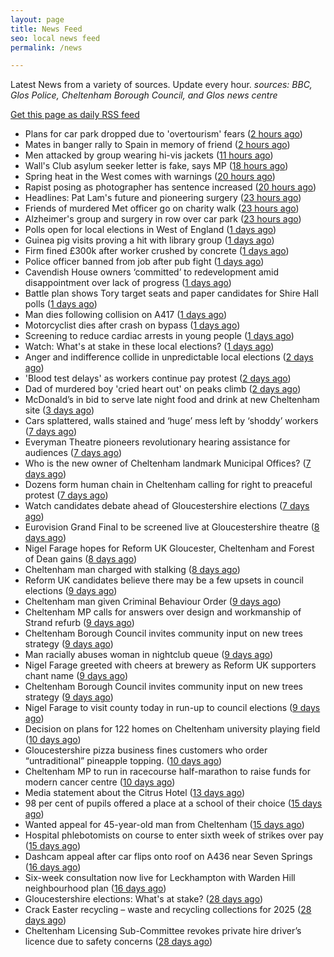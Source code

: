 ```yaml
---
layout: page
title: News Feed
seo: local news feed
permalink: /news

---
```


Latest News from a variety of sources. Update every hour.
_sources: BBC, Glos Police, Cheltenham Borough Council, and Glos news centre_

[Get this page as daily RSS feed](/daily.rss)

<!-- news_marker starts -->
- Plans for car park dropped due to 'overtourism' fears ([2 hours ago](https://www.bbc.com/news/articles/cm2xgzjmk63o))
- Mates in banger rally to Spain in memory of friend ([2 hours ago](https://www.bbc.com/news/articles/cx2wv3j4rwwo))
- Men attacked by group wearing hi-vis jackets ([11 hours ago](https://www.bbc.com/news/articles/c4g9r7xyr79o))
- Wall's Club asylum seeker letter is fake, says MP ([18 hours ago](https://www.bbc.com/news/articles/cjwv5dg2n1po))
- Spring heat in the West comes with warnings ([20 hours ago](https://www.bbc.com/news/articles/cj3x6zkr5y2o))
- Rapist posing as photographer has sentence increased ([20 hours ago](https://www.bbc.com/news/articles/c0l0r8enyd4o))
- Headlines: Pat Lam's future and pioneering surgery ([23 hours ago](https://www.bbc.com/news/articles/c3r8edpn5wxo))
- Friends of murdered Met officer go on charity walk ([23 hours ago](https://www.bbc.com/news/articles/cdjl0zje7d1o))
- Alzheimer's group and surgery in row over car park ([23 hours ago](https://www.bbc.com/news/articles/cwynejpx3yzo))
- Polls open for local elections in West of England ([1 days ago](https://www.bbc.com/news/articles/ckg1dg8vx04o))
- Guinea pig visits proving a hit with library group ([1 days ago](https://www.bbc.com/news/videos/cvgn0jgw00eo))
- Firm fined £300k after worker crushed by concrete ([1 days ago](https://www.bbc.com/news/articles/cly8j13p934o))
- Police officer banned from job after pub fight ([1 days ago](https://www.bbc.com/news/articles/ce82l6rg3z4o))
- Cavendish House owners ‘committed’ to redevelopment amid disappointment over lack of progress ([1 days ago](https://gloucesternewscentre.co.uk/cavendish-house-owners-committed-to-redevelopment-amid-disappointment-over-lack-of-progress/))
- Battle plan shows Tory target seats and paper candidates for Shire Hall polls ([1 days ago](https://gloucesternewscentre.co.uk/battle-plan-shows-tory-target-seats-and-paper-candidates-for-shire-hall-polls/))
- Man dies following collision on A417 ([1 days ago](https://gloucesternewscentre.co.uk/man-dies-following-collision-on-a417/))
- Motorcyclist dies after crash on bypass ([1 days ago](https://www.bbc.com/news/articles/ce82l63xz21o))
- Screening to reduce cardiac arrests in young people ([1 days ago](https://www.bbc.com/news/articles/cgenw2j19dpo))
- Watch: What's at stake in these local elections? ([1 days ago](https://www.bbc.com/news/videos/cevdmjvke2po))
- Anger and indifference collide in unpredictable local elections ([2 days ago](https://www.bbc.com/news/articles/c62zqz7r5dno))
- 'Blood test delays' as workers continue pay protest ([2 days ago](https://www.bbc.com/news/articles/c3wxl7l189po))
- Dad of murdered boy 'cried heart out' on peaks climb ([2 days ago](https://www.bbc.com/news/articles/cz01jdxl989o))
- McDonald’s in bid to serve late night food and drink at new Cheltenham site ([3 days ago](https://gloucesternewscentre.co.uk/mcdonalds-in-bid-to-serve-late-night-food-and-drink-at-new-cheltenham-site/))
- Cars splattered, walls stained and ‘huge’ mess left by ‘shoddy’ workers ([7 days ago](https://gloucesternewscentre.co.uk/cars-splattered-walls-stained-and-huge-mess-left-by-shoddy-workers/))
- Everyman Theatre pioneers revolutionary hearing assistance for audiences ([7 days ago](https://gloucesternewscentre.co.uk/everyman-theatre-pioneers-revolutionary-hearing-assistance-for-audiences/))
- Who is the new owner of Cheltenham landmark Municipal Offices? ([7 days ago](https://gloucesternewscentre.co.uk/who-is-the-new-owner-of-cheltenham-landmark-municipal-offices/))
- Dozens form human chain in Cheltenham calling for right to preaceful protest ([7 days ago](https://gloucesternewscentre.co.uk/dozens-form-human-chain-in-cheltenham-calling-for-right-to-preaceful-protest/))
- Watch candidates debate ahead of Gloucestershire elections ([7 days ago](https://www.bbc.com/news/videos/cp8j4nk77xdo))
- Eurovision Grand Final to be screened live at Gloucestershire theatre ([8 days ago](https://gloucesternewscentre.co.uk/eurovision-grand-final-to-be-screened-live-at-gloucestershire-theatre/))
- Nigel Farage hopes for Reform UK Gloucester, Cheltenham and Forest of Dean gains ([8 days ago](https://gloucesternewscentre.co.uk/nigel-farage-hopes-for-reform-uk-gloucester-cheltenham-and-forest-of-dean-gains/))
- Cheltenham man charged with stalking ([8 days ago](https://gloucesternewscentre.co.uk/cheltenham-man-charged-with-stalking/))
- Reform UK candidates believe there may be a few upsets in council elections ([9 days ago](https://gloucesternewscentre.co.uk/reform-uk-candidates-believe-there-may-be-a-few-upsets-in-council-elections/))
- Cheltenham man given Criminal Behaviour Order ([9 days ago](https://gloucesternewscentre.co.uk/cheltenham-man-given-criminal-behaviour-order/))
- Cheltenham MP calls for answers over design and workmanship of Strand refurb ([9 days ago](https://gloucesternewscentre.co.uk/cheltenham-mp-calls-for-answers-over-design-and-workmanship-of-strand-refurb/))
- Cheltenham Borough Council invites community input on new trees strategy ([9 days ago](https://gloucesternewscentre.co.uk/cheltenham-borough-council-invites-community-input-on-new-trees-strategy/))
- Man racially abuses woman in nightclub queue ([9 days ago](https://gloucesternewscentre.co.uk/man-racially-abuses-woman-in-nightclub-queue/))
- Nigel Farage greeted with cheers at brewery as Reform UK supporters chant name ([9 days ago](https://gloucesternewscentre.co.uk/nigel-farage-greeted-with-cheers-at-brewery-as-reform-uk-supporters-chant-name/))
- Cheltenham Borough Council invites community input on new trees strategy ([9 days ago](https://www.cheltenham.gov.uk/news/article/3005/cheltenham_borough_council_invites_community_input_on_new_trees_strategy))
- Nigel Farage to visit county today in run-up to council elections ([9 days ago](https://gloucesternewscentre.co.uk/nigel-farage-to-visit-county-today-in-run-up-to-council-elections/))
- Decision on plans for 122 homes on Cheltenham university playing field ([10 days ago](https://gloucesternewscentre.co.uk/decision-on-plans-for-122-homes-on-cheltenham-university-playing-field/))
- Gloucestershire pizza business fines customers who order “untraditional” pineapple topping. ([10 days ago](https://gloucesternewscentre.co.uk/gloucestershire-pizza-business-fines-customers-who-order-untraditional-pineapple-topping/))
- Cheltenham MP to run in racecourse half-marathon to raise funds for modern cancer centre ([10 days ago](https://gloucesternewscentre.co.uk/cheltenham-mp-to-run-in-racecourse-half-marathon-to-raise-funds-for-modern-cancer-centre/))
- Media statement about the Citrus Hotel ([13 days ago](https://www.cheltenham.gov.uk/news/article/3004/media_statement_about_the_citrus_hotel))
- 98 per cent of pupils offered a place at a school of their choice ([15 days ago](https://gloucesternewscentre.co.uk/98-per-cent-of-pupils-offered-a-place-at-a-school-of-their-choice/))
- Wanted appeal for 45-year-old man from Cheltenham ([15 days ago](https://gloucesternewscentre.co.uk/wanted-appeal-for-45-year-old-man-from-cheltenham/))
- Hospital phlebotomists on course to enter sixth week of strikes over pay ([15 days ago](https://gloucesternewscentre.co.uk/hospital-phlebotomists-on-course-to-enter-sixth-week-of-strikes-over-pay/))
- Dashcam appeal after car flips onto roof on A436 near Seven Springs ([16 days ago](https://gloucesternewscentre.co.uk/dashcam-appeal-after-car-flips-onto-roof-on-a436-near-seven-springs/))
- Six-week consultation now live for Leckhampton with Warden Hill neighbourhood plan ([16 days ago](https://www.cheltenham.gov.uk/news/article/3003/six-week_consultation_now_live_for_leckhampton_with_warden_hill_neighbourhood_plan))
- Gloucestershire elections: What's at stake? ([28 days ago](https://www.bbc.com/news/articles/c74323j87xqo))
- Crack Easter recycling – waste and recycling collections for 2025 ([28 days ago](https://www.cheltenham.gov.uk/news/article/3002/crack_easter_recycling_%E2%80%93_waste_and_recycling_collections_for_2025))
- Cheltenham Licensing Sub-Committee revokes private hire driver’s licence due to safety concerns ([28 days ago](https://www.cheltenham.gov.uk/news/article/3001/cheltenham_licensing_sub-committee_revokes_private_hire_drivers_licence_due_to_safety_concerns))

<!-- news_marker ends -->

